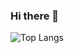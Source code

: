 ### Hi there 👋
![Top Langs](https://github-readme-stats.vercel.app/api/top-langs/?username=michalik-michal&layout=compact&theme=github_dark)

<!--
**michalik-michal/michalik-michal** is a ✨ _special_ ✨ repository because its `README.md` (this file) appears on your GitHub profile.

Here are some ideas to get you started:

- 🔭 I’m currently working on ...
- 🌱 I’m currently learning ...
- 👯 I’m looking to collaborate on ...
- 🤔 I’m looking for help with ...
- 💬 Ask me about ...
- 📫 How to reach me: ...
- 😄 Pronouns: ...
- ⚡ Fun fact: ...
-->
